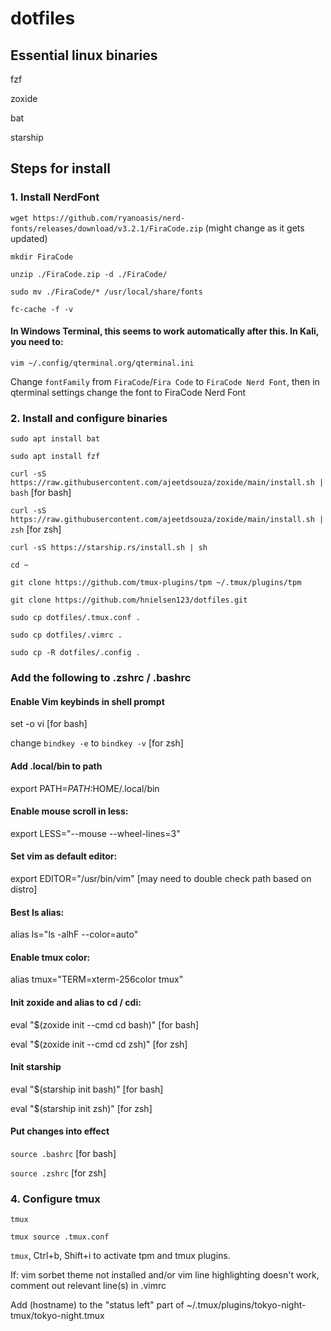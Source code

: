 # dotfiles


## Essential linux binaries
fzf

zoxide

bat

starship

## Steps for install

### 1. Install NerdFont 

`wget https://github.com/ryanoasis/nerd-fonts/releases/download/v3.2.1/FiraCode.zip` (might change as it gets updated)

`mkdir FiraCode`

`unzip ./FiraCode.zip -d ./FiraCode/`

`sudo mv ./FiraCode/* /usr/local/share/fonts`

`fc-cache -f -v`

#### In Windows Terminal, this seems to work automatically after this. In Kali, you need to:

`vim ~/.config/qterminal.org/qterminal.ini`

Change `fontFamily` from `FiraCode`/`Fira Code` to `FiraCode Nerd Font`, then in qterminal settings change the font to FiraCode Nerd Font

### 2. Install and configure binaries 

`sudo apt install bat`

`sudo apt install fzf`

`curl -sS https://raw.githubusercontent.com/ajeetdsouza/zoxide/main/install.sh | bash` [for bash]

`curl -sS https://raw.githubusercontent.com/ajeetdsouza/zoxide/main/install.sh | zsh` [for zsh]

`curl -sS https://starship.rs/install.sh | sh`


`cd ~`


`git clone https://github.com/tmux-plugins/tpm ~/.tmux/plugins/tpm`

`git clone https://github.com/hnielsen123/dotfiles.git`




`sudo cp dotfiles/.tmux.conf .`

`sudo cp dotfiles/.vimrc .`

`sudo cp -R dotfiles/.config .`

### Add the following to .zshrc / .bashrc

#### Enable Vim keybinds in shell prompt

set -o vi [for bash]

change `bindkey -e` to `bindkey -v` [for zsh]

#### Add .local/bin to path
export PATH=$PATH:$HOME/.local/bin

#### Enable mouse scroll in less:
export LESS="--mouse --wheel-lines=3"

#### Set vim as default editor:
export EDITOR="/usr/bin/vim" [may need to double check path based on distro]

#### Best ls alias:
alias ls="ls -alhF --color=auto"

#### Enable tmux color:
alias tmux="TERM=xterm-256color tmux"

#### Init zoxide and alias to cd / cdi:
eval "$(zoxide init --cmd cd bash)" [for bash]

eval "$(zoxide init --cmd cd zsh)" [for zsh]

#### Init starship

eval "$(starship init bash)" [for bash]

eval "$(starship init zsh)" [for zsh]

#### Put changes into effect
`source .bashrc` [for bash]

`source .zshrc` [for zsh]

### 4. Configure tmux

`tmux`

`tmux source .tmux.conf`

`tmux`, Ctrl+b, Shift+i to activate tpm and tmux plugins.

If: vim sorbet theme not installed and/or vim line highlighting doesn't work, comment out relevant line(s) in .vimrc

Add (hostname) to the "status left" part of ~/.tmux/plugins/tokyo-night-tmux/tokyo-night.tmux






